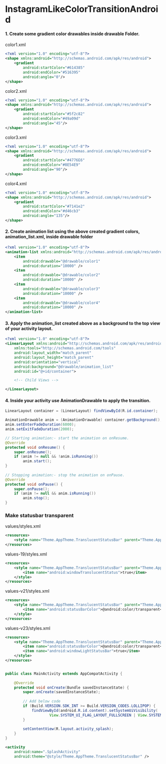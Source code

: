 # InstagramLikeColorTransitionAndroid

#### 1. Create some gradient color drawables inside drawable Folder.
color1.xml

```xml
<?xml version="1.0" encoding="utf-8"?>
<shape xmlns:android="http://schemas.android.com/apk/res/android">
    <gradient
        android:startColor="#614385"
        android:endColor="#516395"
        android:angle="0"/>
</shape>

```


color2.xml

```xml
<?xml version="1.0" encoding="utf-8"?>
<shape xmlns:android="http://schemas.android.com/apk/res/android">
    <gradient
        android:startColor="#5f2c82"
        android:endColor="#49a09d"
        android:angle="45"/>
</shape>
```
color3.xml

```xml
<?xml version="1.0" encoding="utf-8"?>
<shape xmlns:android="http://schemas.android.com/apk/res/android">
    <gradient
        android:startColor="#4776E6"
        android:endColor="#8E54E9"
        android:angle="90"/>
</shape>
```

color4.xml

```xml
<?xml version="1.0" encoding="utf-8"?>
<shape xmlns:android="http://schemas.android.com/apk/res/android">
    <gradient
        android:startColor="#7141e2"
        android:endColor="#d46cb3"
        android:angle="135"/>
</shape>
```
    
#### 2. Create animation list using the above created gradient colors, animation_list.xml, inside drawable folder
```xml
<?xml version="1.0" encoding="utf-8"?>
<animation-list xmlns:android="http://schemas.android.com/apk/res/android">
    <item
        android:drawable="@drawable/color1"
        android:duration="10000" />
    <item
        android:drawable="@drawable/color2"
        android:duration="10000" />
    <item
        android:drawable="@drawable/color3"
        android:duration="10000" />
    <item
        android:drawable="@drawable/color4"
        android:duration="10000" />
</animation-list>
```
    
#### 3. Apply the animation_list created above as a background to the top view of your activity layout.
```xml
<?xml version="1.0" encoding="utf-8"?>
<LinearLayout xmlns:android="http://schemas.android.com/apk/res/android"
    xmlns:tools="http://schemas.android.com/tools"
    android:layout_width="match_parent"
    android:layout_height="match_parent"
    android:orientation="vertical"
    android:background="@drawable/animation_list"
    android:id="@+id/container">

    <!-- Child Views -->

</LinearLayout>
```
#### 4. Inside your activity use AnimationDrawable to apply the transition.
```java
LinearLayout container = (LinearLayout) findViewById(R.id.container);

AnimationDrawable anim = (AnimationDrawable) container.getBackground();
anim.setEnterFadeDuration(6000);
anim.setExitFadeDuration(2000);

// Starting animation:- start the animation on onResume.
@Override
protected void onResume() {
    super.onResume();
    if (anim != null && !anim.isRunning())
        anim.start();
}
      
// Stopping animation:- stop the animation on onPause.
@Override
protected void onPause() {
    super.onPause();
    if (anim != null && anim.isRunning())
        anim.stop();
}
```

### Make statusbar transparent

values/styles.xml
```xml
<resources>  
    <style name="Theme.AppTheme.TranslucentStatusBar" parent="Theme.AppCompat.Light.NoActionBar" />  
</resources>  
```


values-19/styles.xml
```xml
<resources>  
    <style name="Theme.AppTheme.TranslucentStatusBar" parent="Theme.AppCompat.Light.NoActionBar">  
        <item name="android:windowTranslucentStatus">true</item>  
    </style>  
</resources> 
```


values-v21/styles.xml
```xml
<resources>  
    <style name="Theme.AppTheme.TranslucentStatusBar" parent="Theme.AppCompat.Light.NoActionBar">  
        <item name="android:statusBarColor">@android:color/transparent</item>  
    </style>  
</resources>  
```


values-v23/styles.xml
```xml
<resources>  
    <style name="Theme.AppTheme.TranslucentStatusBar" parent="Theme.AppCompat.Light.NoActionBar">  
        <item name="android:statusBarColor">@android:color/transparent</item>  
        <item name="android:windowLightStatusBar">true</item>  
    </style>  
</resources> 
```

```java

public class MainActivity extends AppCompatActivity {  
  
    @Override  
    protected void onCreate(Bundle savedInstanceState) {  
        super.onCreate(savedInstanceState);  
  
        // Add below code
        if (Build.VERSION.SDK_INT >= Build.VERSION_CODES.LOLLIPOP) {  
            findViewById(android.R.id.content).setSystemUiVisibility(  
                    View.SYSTEM_UI_FLAG_LAYOUT_FULLSCREEN | View.SYSTEM_UI_FLAG_LAYOUT_STABLE);  
        }  
  
        setContentView(R.layout.activity_splash);  
    }  
}  
```

```xml 
<activity  
    android:name=".SplashActivity"  
    android:theme="@style/Theme.AppTheme.TranslucentStatusBar" /> 
```
